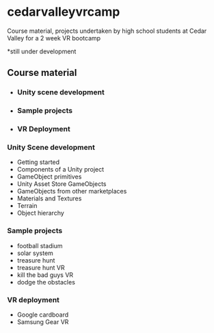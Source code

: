 # cedarvalleyvrcamp #
Course material, projects undertaken by high school students at Cedar Valley for a 2 week VR bootcamp

*still under development

## Course material ##
  * ### Unity scene development ###
  * ### Sample projects ###
  * ### VR Deployment  ###

### Unity Scene development ###
  * Getting started
  * Components of a Unity project
  * GameObject primitives
  * Unity Asset Store GameObjects
  * GameObjects from other marketplaces
  * Materials and Textures
  * Terrain
  * Object hierarchy
  
### Sample projects ###
  * football stadium
  * solar system
  * treasure hunt
  * treasure hunt VR
  * kill the bad guys VR
  * dodge the obstacles
  
### VR deployment ###
  * Google cardboard
  * Samsung Gear VR
